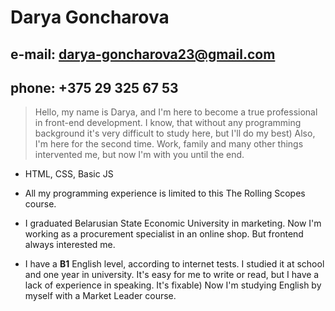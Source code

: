 # Darya Goncharova
## e-mail: darya-goncharova23@gmail.com
## phone:  +375 29 325 67 53

>Hello, my name is Darya, and I'm here to become a true professional in front-end development. I know, that without any programming background it's very difficult to study here, but I'll do my best)
Also, I'm here for the second time. Work, family and many other things intervented me, but now I'm with you until the end.
>

* HTML, CSS, Basic JS

* All my programming experience is limited to this The Rolling Scopes course.

* I graduated Belarusian State Economic University in marketing. Now I'm working as a procurement specialist in an online shop. But frontend always interested me.

* I have a **B1** English level, according to internet tests. I studied it at school and one year in university. It's easy for me to write or read, but I have a lack of experience in speaking. It's fixable)
Now I'm studying English by myself with a Market Leader course.

